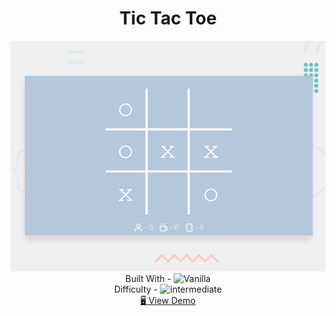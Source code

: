 <h1 align="center">Tic Tac Toe</h1>

<div align="center">
  <img src="./design/preview.jpg" alt="qr-code" />
</div>

  <div align="center">
    Built With - 
    <img src="https://img.shields.io/badge/-Vanilla-cf6390" alt="Vanilla" />
  
  <br/>
    Difficulty - <img src="https://img.shields.io/badge/%203%20-intermediate-white?labelColor=f1b604" alt="intermediate" />
  <br/>
  <a href="https://geojs.one/jsvanilla/09_tic_tac_toe" target="_blank">🖥️ View Demo</a>


  </div>

<!-- https://img.shields.io/badge/-Vanilla-cf6390 -->
<!-- https://img.shields.io/badge/-React-f4cf0c -->

<!-- %201%20-newbie-white?labelColor=6abecd -->
<!-- %202%20-junior-white?labelColor=aad742 -->
<!-- %203%20-intermediate-white?labelColor=f1b604 -->
<!-- %204%20-advanced-white?labelColor=bf4605 -->
<!-- %205%20-guru-white?labelColor=ed2c49 -->
